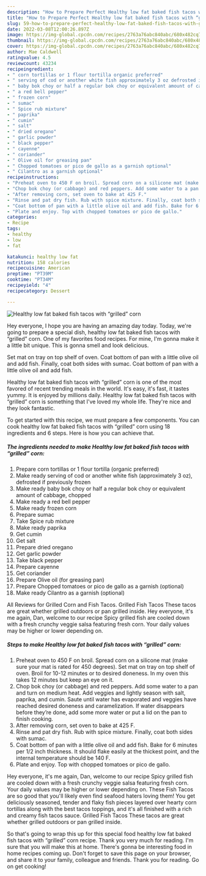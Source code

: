```yaml
---
description: "How to Prepare Perfect Healthy low fat baked fish tacos with “grilled” corn"
title: "How to Prepare Perfect Healthy low fat baked fish tacos with “grilled” corn"
slug: 59-how-to-prepare-perfect-healthy-low-fat-baked-fish-tacos-with-grilled-corn
date: 2022-03-08T12:00:26.897Z
image: https://img-global.cpcdn.com/recipes/2763a76abc840abc/680x482cq70/healthy-low-fat-baked-fish-tacos-with-grilled-corn-recipe-main-photo.jpg
thumbnail: https://img-global.cpcdn.com/recipes/2763a76abc840abc/680x482cq70/healthy-low-fat-baked-fish-tacos-with-grilled-corn-recipe-main-photo.jpg
cover: https://img-global.cpcdn.com/recipes/2763a76abc840abc/680x482cq70/healthy-low-fat-baked-fish-tacos-with-grilled-corn-recipe-main-photo.jpg
author: Mae Caldwell
ratingvalue: 4.5
reviewcount: 43234
recipeingredient:
- " corn tortillas or 1 flour tortilla organic preferred"
- " serving of cod or another white fish approximately 3 oz defrosted if previously frozen"
- " baby bok choy or half a regular bok choy or equivalent amount of cabbage chopped"
- " a red bell pepper"
- " frozen corn"
- " sumac"
- " Spice rub mixture"
- " paprika"
- " cumin"
- " salt"
- " dried oregano"
- " garlic powder"
- " black pepper"
- " cayenne"
- " coriander"
- " Olive oil for greasing pan"
- " Chopped tomatoes or pico de gallo as a garnish optional"
- " Cilantro as a garnish optional"
recipeinstructions:
- "Preheat oven to 450 F on broil. Spread corn on a silicone mat (make sure your mat is rated for 450 degrees). Set mat on tray on top shelf of oven. Broil for 10-12 minutes or to desired doneness. In my oven this takes 12 minutes but keep an eye on it."
- "Chop bok choy (or cabbage) and red peppers. Add some water to a pan and turn on medium heat. Add veggies and lightly season with salt, paprika, and cumin. Saute until water has evaporated and veggies have reached desired doneness and caramelization. If water disappears before they’re done, add some more water or put a lid on the pan to finish cooking."
- "After removing corn, set oven to bake at 425 F."
- "Rinse and pat dry fish. Rub with spice mixture. Finally, coat both sides with sumac."
- "Coat bottom of pan with a little olive oil and add fish. Bake for 6 minutes per 1/2 inch thickness. It should flake easily at the thickest point, and the internal temperature should be 140 F."
- "Plate and enjoy. Top with chopped tomatoes or pico de gallo."
categories:
- Recipe
tags:
- healthy
- low
- fat

katakunci: healthy low fat 
nutrition: 158 calories
recipecuisine: American
preptime: "PT39M"
cooktime: "PT34M"
recipeyield: "4"
recipecategory: Dessert

---
```



![Healthy low fat baked fish tacos with “grilled” corn](https://img-global.cpcdn.com/recipes/2763a76abc840abc/680x482cq70/healthy-low-fat-baked-fish-tacos-with-grilled-corn-recipe-main-photo.jpg)

Hey everyone, I hope you are having an amazing day today. Today, we're going to prepare a special dish, healthy low fat baked fish tacos with “grilled” corn. One of my favorites food recipes. For mine, I'm gonna make it a little bit unique. This is gonna smell and look delicious.

Set mat on tray on top shelf of oven. Coat bottom of pan with a little olive oil and add fish. Finally, coat both sides with sumac. Coat bottom of pan with a little olive oil and add fish.

Healthy low fat baked fish tacos with “grilled” corn is one of the most favored of recent trending meals in the world. It's easy, it's fast, it tastes yummy. It is enjoyed by millions daily. Healthy low fat baked fish tacos with “grilled” corn is something that I've loved my whole life. They're nice and they look fantastic.


To get started with this recipe, we must prepare a few components. You can cook healthy low fat baked fish tacos with “grilled” corn using 18 ingredients and 6 steps. Here is how you can achieve that.

<!--inarticleads1-->

##### The ingredients needed to make Healthy low fat baked fish tacos with “grilled” corn:

1. Prepare  corn tortillas or 1 flour tortilla (organic preferred)
1. Make ready  serving of cod or another white fish (approximately 3 oz), defrosted if previously frozen
1. Make ready  baby bok choy or half a regular bok choy or equivalent amount of cabbage, chopped
1. Make ready  a red bell pepper
1. Make ready  frozen corn
1. Prepare  sumac
1. Take  Spice rub mixture
1. Make ready  paprika
1. Get  cumin
1. Get  salt
1. Prepare  dried oregano
1. Get  garlic powder
1. Take  black pepper
1. Prepare  cayenne
1. Get  coriander
1. Prepare  Olive oil (for greasing pan)
1. Prepare  Chopped tomatoes or pico de gallo as a garnish (optional)
1. Make ready  Cilantro as a garnish (optional)


All Reviews for Grilled Corn and Fish Tacos. Grilled Fish Tacos These tacos are great whether grilled outdoors or pan grilled inside. Hey everyone, it&#39;s me again, Dan, welcome to our recipe Spicy grilled fish are cooled down with a fresh crunchy veggie salsa featuring fresh corn. Your daily values may be higher or lower depending on. 

<!--inarticleads2-->

##### Steps to make Healthy low fat baked fish tacos with “grilled” corn:

1. Preheat oven to 450 F on broil. Spread corn on a silicone mat (make sure your mat is rated for 450 degrees). Set mat on tray on top shelf of oven. Broil for 10-12 minutes or to desired doneness. In my oven this takes 12 minutes but keep an eye on it.
1. Chop bok choy (or cabbage) and red peppers. Add some water to a pan and turn on medium heat. Add veggies and lightly season with salt, paprika, and cumin. Saute until water has evaporated and veggies have reached desired doneness and caramelization. If water disappears before they’re done, add some more water or put a lid on the pan to finish cooking.
1. After removing corn, set oven to bake at 425 F.
1. Rinse and pat dry fish. Rub with spice mixture. Finally, coat both sides with sumac.
1. Coat bottom of pan with a little olive oil and add fish. Bake for 6 minutes per 1/2 inch thickness. It should flake easily at the thickest point, and the internal temperature should be 140 F.
1. Plate and enjoy. Top with chopped tomatoes or pico de gallo.


Hey everyone, it&#39;s me again, Dan, welcome to our recipe Spicy grilled fish are cooled down with a fresh crunchy veggie salsa featuring fresh corn. Your daily values may be higher or lower depending on. These Fish Tacos are so good that you&#39;ll likely even find seafood haters loving them! You get deliciously seasoned, tender and flaky fish pieces layered over hearty corn tortillas along with the best tacos toppings, and it&#39;s all finished with a rich and creamy fish tacos sauce. Grilled Fish Tacos These tacos are great whether grilled outdoors or pan grilled inside. 

So that's going to wrap this up for this special food healthy low fat baked fish tacos with “grilled” corn recipe. Thank you very much for reading. I'm sure that you will make this at home. There's gonna be interesting food in home recipes coming up. Don't forget to save this page on your browser, and share it to your family, colleague and friends. Thank you for reading. Go on get cooking!
